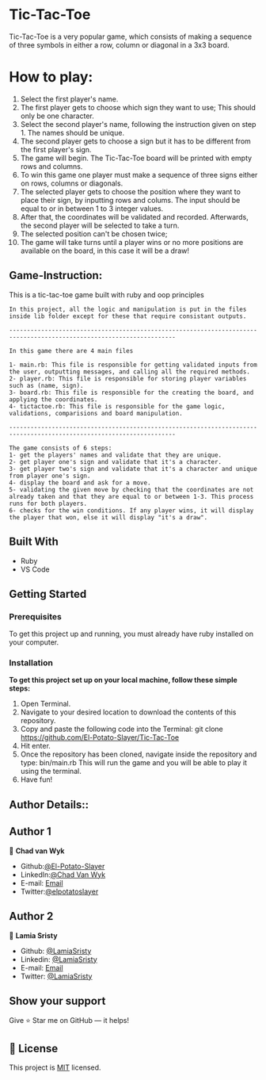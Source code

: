 # Tic-Tac-Toe
Tic-Tac-Toe is a very popular game, which consists of making a sequence of three symbols in either a row, column or diagonal in a 3x3 board.

# How to play:
1. Select the first player's name.
2. The first player gets to choose which sign they want to use; This should only be one character.
3. Select the second player's name, following the instruction given on step 1. The names should be unique.
4. The second player gets to choose a sign but it has to be different from the first player's sign.
5. The game will begin. The Tic-Tac-Toe board will be printed with empty rows and columns.
6. To win this game one player must make a sequence of three signs either on rows, columns or diagonals.
7. The selected player gets to choose the position where they want to place their sign, by inputting rows and colums. The input should be equal to or in between 1 to 3 integer values.
8. After that, the coordinates will be validated and recorded. Afterwards, the second player will be selected to take a turn.
9. The selected position can't be chosen twice;
10. The game will take turns until a player wins or no more positions are available on the board, in this case it will be a draw!

## Game-Instruction:

This is a tic-tac-toe game built with ruby and oop principles 

    In this project, all the logic and manipulation is put in the files inside lib folder except for these that require consistant outputs.

    ---------------------------------------------------------------------------------------------------------------------

    In this game there are 4 main files 

    1- main.rb: This file is responsible for getting validated inputs from the user, outputting messages, and calling all the required methods.
    2- player.rb: This file is responsible for storing player variables such as (name, sign).
    3- board.rb: This file is responsible for the creating the board, and applying the coordinates.
    4- tictactoe.rb: This file is responsible for the game logic, validations, comparisions and board manipulation.

    ---------------------------------------------------------------------------------------------------------------------

    The game consists of 6 steps:
    1- get the players' names and validate that they are unique.
    2- get player one's sign and validate that it's a character.
    3- get player two's sign and validate that it's a character and unique from player one's sign.
    4- display the board and ask for a move.
    5- validating the given move by checking that the coordinates are not already taken and that they are equal to or between 1-3. This process runs for both players.
    6- checks for the win conditions. If any player wins, it will display the player that won, else it will display "it's a draw".

## Built With

- Ruby
- VS Code

## Getting Started

### Prerequisites

To get this project up and running, you must already have ruby installed on your computer.

### Installation

**To get this project set up on your local machine, follow these simple steps:**

1. Open Terminal.
2. Navigate to your desired location to download the contents of this repository.
3. Copy and paste the following code into the Terminal:
    git clone https://github.com/El-Potato-Slayer/Tic-Tac-Toe
4. Hit enter.
5. Once the repository has been cloned, navigate inside the repository and type:
    bin/main.rb
    This will run the game and you will be able to play it using the terminal.
6. Have fun!

## Author Details::

## Author 1
👤 **Chad van Wyk**

- Github:[@El-Potato-Slayer](https://github.com/El-Potato-Slayer)
- LinkedIn:[@Chad Van Wyk](https://www.linkedin.com/in/chad-van-wyk-4228b21a6/?originalSubdomain=za)
- E-mail: <a href="mailto:leighchad.cl@gmail.com?subject=Whaddup Chad!">Email</a>
- Twitter:[@elpotatoslayer](https://twitter.com/elpotatoslayer)


## Author 2
👤 **Lamia Sristy**

- Github: [@LamiaSristy](https://github.com/LamiaSristy)
- Linkedin: [@LamiaSristy](https://www.linkedin.com/in/lamia-hemayet-sristy/)
- E-mail: <a href="mailto:lamiasristy@gmail.com?subject=Hello Lamia!">Email</a>  
- Twitter: [@LamiaSristy](https://twitter.com/lsristy1)


## Show your support

Give ⭐ Star me on GitHub — it helps!

## 📝 License

This project is [MIT](lic.url) licensed.    
